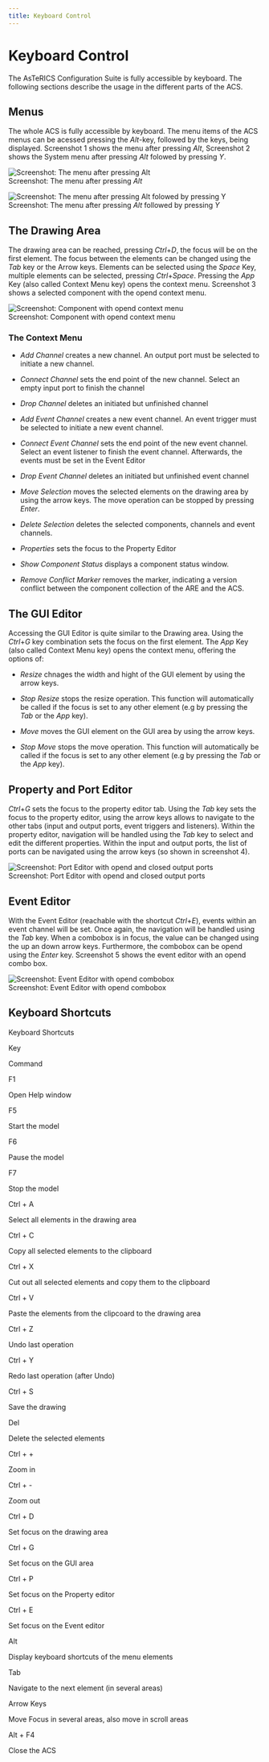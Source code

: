 ```yaml
---
title: Keyboard Control
---
```


# Keyboard Control

The AsTeRICS Configuration Suite is fully accessible by keyboard.
The following sections describe the usage in the different parts of the ACS.

## Menus

The whole ACS is fully accessible by keyboard.
The menu items of the ACS menus can be acessed pressing the _Alt_\-key, followed by the keys, being displayed.
Screenshot 1 shows the menu after pressing _Alt_, Screenshot 2 shows the System menu after pressing _Alt_ folowed by pressing _Y_.

![Screenshot: The menu after pressing Alt](./img/keyboard-menu1.png "Screenshot: The menu after pressing Alt")  
Screenshot: The menu after pressing _Alt_

![Screenshot: The menu after pressing Alt folowed by pressing Y](./img/keyboard-menu2.png "Screenshot: The menu after pressing Alt folowed by pressing Y")  
Screenshot: The menu after pressing _Alt_ followed by pressing _Y_

## The Drawing Area

The drawing area can be reached, pressing _Ctrl_+_D_, the focus will be on the first element.
The focus between the elements can be changed using the _Tab_ key or the Arrow keys.
Elements can be selected using the _Space_ Key, multiple elements can be selected, pressing _Ctrl_+_Space_.
Pressing the _App_ Key (also called Context Menu key) opens the context menu.
Screenshot 3 shows a selected component with the opend context menu.

![Screenshot: Component with opend context menu](./img/keyboard-contextmenu.png "Screenshot: Component with opend context menu")  
Screenshot: Component with opend context menu

### The Context Menu

- _Add Channel_ creates a new channel.
  An output port must be selected to initiate a new channel.
- _Connect Channel_ sets the end point of the new channel.
  Select an empty input port to finish the channel
- _Drop Channel_ deletes an initiated but unfinished channel

- _Add Event Channel_ creates a new event channel.
  An event trigger must be selected to initiate a new event channel.
- _Connect Event Channel_ sets the end point of the new event channel.
  Select an event listener to finish the event channel.
  Afterwards, the events must be set in the Event Editor
- _Drop Event Channel_ deletes an initiated but unfinished event channel

- _Move Selection_ moves the selected elements on the drawing area by using the arrow keys.
  The move operation can be stopped by pressing _Enter_.
- _Delete Selection_ deletes the selected components, channels and event channels.
- _Properties_ sets the focus to the Property Editor
- _Show Component Status_ displays a component status window.
- _Remove Conflict Marker_ removes the marker, indicating a version conflict between the component collection of the ARE and the ACS.

## The GUI Editor

Accessing the GUI Editor is quite similar to the Drawing area.
Using the _Ctrl_+_G_ key combination sets the focus on the first element.
The _App_ Key (also called Context Menu key) opens the context menu, offering the options of:

- _Resize_ chnages the width and hight of the GUI element by using the arrow keys.
- _Stop Resize_ stops the resize operation.
  This function will automatically be called if the focus is set to any other element (e.g by pressing the _Tab_ or the _App_ key).

- _Move_ moves the GUI element on the GUI area by using the arrow keys.
- _Stop Move_ stops the move operation.
  This function will automatically be called if the focus is set to any other element (e.g by pressing the _Tab_ or the _App_ key).

## Property and Port Editor

_Ctrl_+_G_ sets the focus to the property editor tab.
Using the _Tab_ key sets the focus to the property editor, using the arrow keys allows to navigate to the other tabs (input and output ports, event triggers and listeners).
Within the property editor, navigation will be handled using the _Tab_ key to select and edit the different properties.
Within the input and output ports, the list of ports can be navigated using the arrow keys (so shown in screenshot 4).

![Screenshot: Port Editor with opend and closed output ports](./img/keyboard-output_ports.png "Screenshot: Port Editor with opend and closed output ports")  
Screenshot: Port Editor with opend and closed output ports

## Event Editor

With the Event Editor (reachable with the shortcut _Ctrl_+_E_), events within an event channel will be set.
Once again, the navigation will be handled using the _Tab_ key.
When a combobox is in focus, the value can be changed using the up an down arrow keys.
Furthermore, the combobox can be opend using the _Enter_ key.
Screenshot 5 shows the event editor with an opend combo box.

![Screenshot: Event Editor with opend combobox](./img/keyboard-eventeditor.png "Screenshot: Event Editor with opend combobox")  
Screenshot: Event Editor with opend combobox

## Keyboard Shortcuts

Keyboard Shortcuts

Key

Command

F1

Open Help window

F5

Start the model

F6

Pause the model

F7

Stop the model

Ctrl + A

Select all elements in the drawing area

Ctrl + C

Copy all selected elements to the clipboard

Ctrl + X

Cut out all selected elements and copy them to the clipboard

Ctrl + V

Paste the elements from the clipcoard to the drawing area

Ctrl + Z

Undo last operation

Ctrl + Y

Redo last operation (after Undo)

Ctrl + S

Save the drawing

Del

Delete the selected elements

Ctrl + +

Zoom in

Ctrl + -

Zoom out

Ctrl + D

Set focus on the drawing area

Ctrl + G

Set focus on the GUI area

Ctrl + P

Set focus on the Property editor

Ctrl + E

Set focus on the Event editor

Alt

Display keyboard shortcuts of the menu elements

Tab

Navigate to the next element (in several areas)

Arrow Keys

Move Focus in several areas, also move in scroll areas

Alt + F4

Close the ACS
